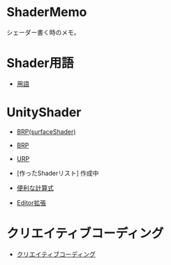 # ShaderMemo
シェーダー書く時のメモ。

# Shader用語
* [用語](https://github.com/ayaha401/ShaderMemo/wiki/%E7%94%A8%E8%AA%9E)

# UnityShader
* [BRP(surfaceShader)](https://github.com/ayaha401/ShaderMemo/wiki/BRP%28surfaceShader%29)
* [BRP](https://github.com/ayaha401/ShaderMemo/wiki/BRP)
* [URP](https://github.com/ayaha401/ShaderMemo/wiki/URP)
* [作ったShaderリスト] 作成中
* [便利な計算式]()

* [Editor拡張](https://github.com/ayaha401/ShaderMemo/wiki/Editor%E6%8B%A1%E5%BC%B5)

# クリエイティブコーディング
* [クリエイティブコーディング](https://github.com/ayaha401/ShaderMemo/wiki/%E3%82%AF%E3%83%AA%E3%82%A8%E3%82%A4%E3%83%86%E3%82%A3%E3%83%96%E3%82%B3%E3%83%BC%E3%83%87%E3%82%A3%E3%83%B3%E3%82%B0)
